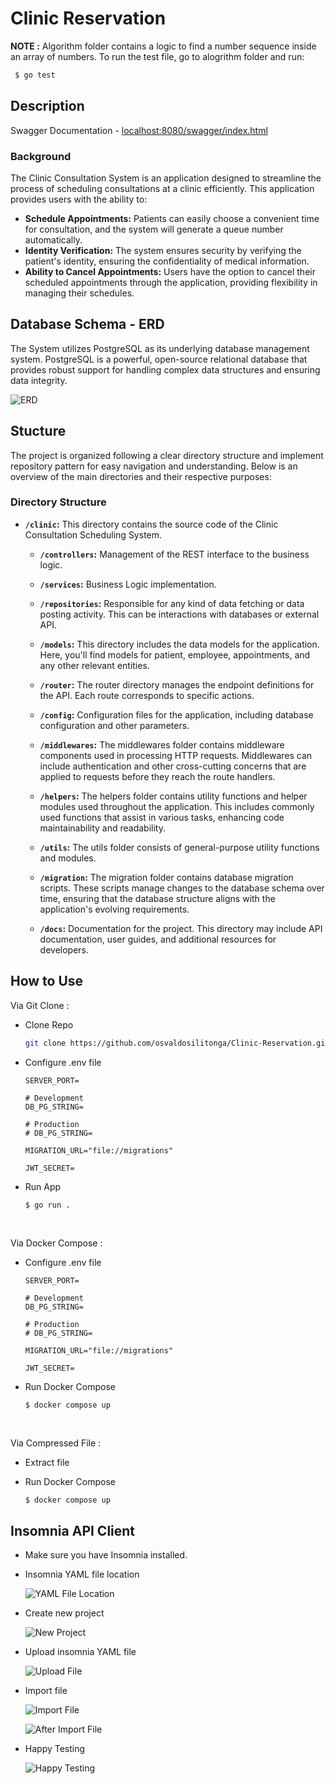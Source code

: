 # Clinic Reservation

**NOTE :** Algorithm folder contains a logic to find a number sequence inside an array of numbers. To run the test file, go to alogrithm folder and run:

```bash
 $ go test
```

## Description

Swagger Documentation - [localhost:8080/swagger/index.html](http://localhost:8080/swagger/index.html)

### Background

The Clinic Consultation System is an application designed to streamline the process of scheduling consultations at a clinic efficiently. This application provides users with the ability to:

- **Schedule Appointments:** Patients can easily choose a convenient time for consultation, and the system will generate a queue number automatically.
- **Identity Verification:** The system ensures security by verifying the patient's identity, ensuring the confidentiality of medical information.
- **Ability to Cancel Appointments:** Users have the option to cancel their scheduled appointments through the application, providing flexibility in managing their schedules.

## Database Schema - ERD

The System utilizes PostgreSQL as its underlying database management system. PostgreSQL is a powerful, open-source relational database that provides robust support for handling complex data structures and ensuring data integrity.

![ERD](/clinic/docs/erd.png)

## Stucture

The project is organized following a clear directory structure and implement repository pattern for easy navigation and understanding. Below is an overview of the main directories and their respective purposes:

### Directory Structure

- **`/clinic`:** This directory contains the source code of the Clinic Consultation Scheduling System.

  - **`/controllers`:** Management of the REST interface to the business logic.

  - **`/services`:** Business Logic implementation.

  - **`/repositories`:** Responsible for any kind of data fetching or data posting activity. This can be interactions with databases or external API.

  - **`/models`:** This directory includes the data models for the application. Here, you'll find models for patient, employee, appointments, and any other relevant entities.

  - **`/router`:** The router directory manages the endpoint definitions for the API. Each route corresponds to specific actions.

  - **`/config`:** Configuration files for the application, including database configuration and other parameters.

  - **`/middlewares`:** The middlewares folder contains middleware components used in processing HTTP requests. Middlewares can include authentication and other cross-cutting concerns that are applied to requests before they reach the route handlers.

  - **`/helpers`:** The helpers folder contains utility functions and helper modules used throughout the application. This includes commonly used functions that assist in various tasks, enhancing code maintainability and readability.

  - **`/utils`:** The utils folder consists of general-purpose utility functions and modules.

  - **`/migration`:** The migration folder contains database migration scripts. These scripts manage changes to the database schema over time, ensuring that the database structure aligns with the application's evolving requirements.

  - **`/docs`:** Documentation for the project. This directory may include API documentation, user guides, and additional resources for developers.

## How to Use

Via Git Clone :

- Clone Repo

  ```bash
  git clone https://github.com/osvaldosilitonga/Clinic-Reservation.git
  ```

- Configure .env file

  ```shell
  SERVER_PORT=

  # Development
  DB_PG_STRING=

  # Production
  # DB_PG_STRING=

  MIGRATION_URL="file://migrations"

  JWT_SECRET=
  ```

- Run App

  ```bash
  $ go run .
  ```

<br />

Via Docker Compose :

- Configure .env file

  ```shell
  SERVER_PORT=

  # Development
  DB_PG_STRING=

  # Production
  # DB_PG_STRING=

  MIGRATION_URL="file://migrations"

  JWT_SECRET=
  ```

- Run Docker Compose

  ```
  $ docker compose up
  ```

<br />

Via Compressed File :

- Extract file
- Run Docker Compose

  ```
  $ docker compose up
  ```

## Insomnia API Client

- Make sure you have Insomnia installed.

- Insomnia YAML file location

  ![YAML File Location](./misc/insomnia_path.png)

- Create new project

  ![New Project](./misc/insomnia_new_project.png)

- Upload insomnia YAML file

  ![Upload File](./misc/choose_flie.png)

- Import file

  ![Import File](./misc/import.png)

  ![After Import File](./misc/after_import.png)

- Happy Testing

  ![Happy Testing](./misc/happy_testing.png)
